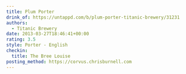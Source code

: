 ```yaml
---
title: Plum Porter
drink_of: https://untappd.com/b/plum-porter-titanic-brewery/31231
authors:
  - Titanic Brewery
date: 2013-03-27T18:46:41+00:00
rating: 3.5
style: Porter - English
checkin:
  title: The Bree Louise
posting_method: https://corvus.chrisburnell.com
---
```

